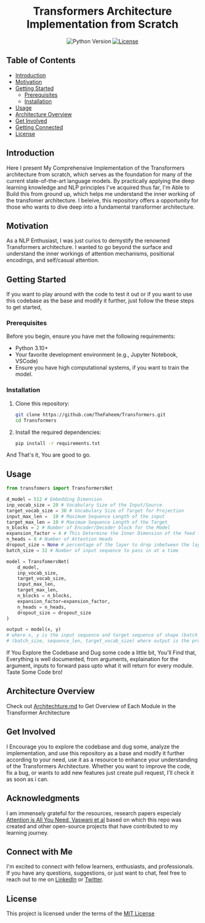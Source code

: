 <h1 align="center"> Transformers Architecture Implementation from Scratch </h1>

<p align="center">
  <img alt="Python Version" src="https://img.shields.io/badge/Python-3.x-blue.svg">
  <a href="https://github.com/TheFaheem/Transformers/blob/main/LICENSE">
    <img alt="License" src="https://img.shields.io/badge/License-MIT-yellow.svg">
  </a>
</p>

## Table of Contents

- [Introduction](#introduction)
- [Motivation](#motivation)
- [Getting Started](#getting-started)
  - [Prerequisites](#prerequisites)
  - [Installation](#installation)
- [Usage](#usage)
- [Architecture Overview](#architecture-overview)
- [Get Involved](#get-involved)
- [Getting Connected](#connect-with-me)
- [License](#license)

## Introduction

Here I present My Comprehensive Implementation of the Transformers architecture from scratch, which serves as the foundation for many of the current state-of-the-art language models. By practically applying the deep learning knowledge and NLP principles I've acquired thus far, I'm Able to Build this from ground up, which helps me understand the inner working of the transfomer architecture. I beleive, this repository offers a opportunity for those who wants to dive deep into a fundamental transformer architecture.


## Motivation

As a NLP Enthusiast, I was just curios to demystify the renowned Transformers architecture. I wanted to go beyond the surface and understand the inner workings of attention mechanisms, positional encodings, and self/casual attention.

## Getting Started

If you want to play around with the code to test it out or if you want to use this codebase as the base and modify it further, just follow the these steps to get started,
    
### Prerequisites

Before you begin, ensure you have met the following requirements:

- Python 3.10+
- Your favorite development environment (e.g., Jupyter Notebook, VSCode)
- Ensure you have high computational systems, if you want to train the model.

### Installation

1. Clone this repository:
   ```sh
   git clone https://github.com/TheFaheem/Transformers.git
   cd Transformers
   ```
2. Install the required dependencies:
    ```sh
    pip install -r requirements.txt
    ```
And That's it, You are good to go.

## Usage

```py
from transfomers import TransformersNet

d_model = 512 # Embedding Dimension
inp_vocab_size = 20 # Vocabulary Size of the Input/Source
target_vocab_size = 30 # Vocabulary Size of Target for Projection
input_max_len =  10 # Maximum Sequence Length of the input
target_max_len = 10 # Maximum Sequence Length of the Target
n_blocks = 2 # Number of Encoder/Decoder block for the Model
expansion_factor = 4 # This Determine the Inner Dimension of the feed forward layer
n_heads = 8 # Number of Attention Heads
dropout_size = None # percentage of the layer to drop inbetween the layers to prevent overfitting and stablize the training
batch_size = 32 # Number of input sequence to pass in at a time

model = TransfomersNet(
    d_model,
    inp_vocab_size,
    target_vocab_size,
    input_max_len,
    target_max_len,
    n_blocks = n_blocks,
    expansion_factor=expansion_factor,
    n_heads = n_heads,
    dropout_size = dropout_size
)

output = model(x, y)
# where x, y is the input sequence and target sequence of shape (batch_size, sequence_len) and returns output of shape
# (batch_size, sequence_len, target_vocab_size) where output is the probablity distribution for every word over entire target vocabulary.
```

If You Explore the Codebase and Dug some code a little bit, You'll Find that, Everything is well documented, from arguments, explaination for the argument, inputs to forward pass upto what it will return for every module. Taste Some Code bro!

## Architecture Overview

Check out [Architechture.md](https://github.com/TheFaheem/Transformers/blob/main/Architecture.md) to Get Overview of Each Module in the Transformer Architecture

## Get Involved

I Encourage you to explore the codebase and dug some, analyze the implementation, and use this repository as a base and modify it further according to your need, use it as a resource to enhance your understanding of the Transformers Architecture. Whether you want to improve the code, fix a bug, or wants to add new features just create pull request, I'll check it as soon as i can.

## Acknowledgments

I am immensely grateful for the resources, research papers especialy [Attention is All You Need, Vaswani et al](https://arxiv.org/abs/1706.03762) based on which this repo was created and other open-source projects that have contributed to my learning journey.

## Connect with Me

I'm excited to connect with fellow learners, enthusiasts, and professionals. If you have any questions, suggestions, or just want to chat, feel free to reach out to me on [LinkedIn](https://www.linkedin.com/in/thefaheem/) or [Twitter](https://twitter.com/faheem_nlp).

## License

This project is licensed under the terms of the [MIT License](https://github.com/TheFaheem/Transformers/blob/main/LICENSE)
